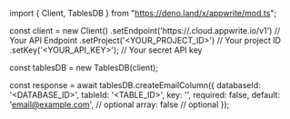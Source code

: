 import { Client, TablesDB } from "https://deno.land/x/appwrite/mod.ts";

const client = new Client()
    .setEndpoint('https://<REGION>.cloud.appwrite.io/v1') // Your API Endpoint
    .setProject('<YOUR_PROJECT_ID>') // Your project ID
    .setKey('<YOUR_API_KEY>'); // Your secret API key

const tablesDB = new TablesDB(client);

const response = await tablesDB.createEmailColumn({
    databaseId: '<DATABASE_ID>',
    tableId: '<TABLE_ID>',
    key: '',
    required: false,
    default: 'email@example.com', // optional
    array: false // optional
});
